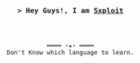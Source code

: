 <h3 align="center">
        <samp>&gt; Hey Guys!, I am
                <b><a target="_blank" href="https://tryhackme.com/p/sxploit">Sxploit</a></b>
        </samp>
</h3>
<br>
</details>
<br>

<samp>
    <p align="center">
        ════ ⋆★⋆ ════
        <br>
        Don't Know which language to learn.
    </p>
</samp>
